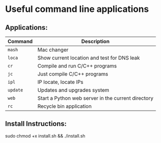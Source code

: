 
# Useful command line applications
## Applications:
| Command | Description                                      |
|---------|--------------------------------------------------|
| `mash`  | Mac changer                                      |
| `loca`  | Show current location and test for DNS leak      |
| `cr`    | Compile and run C/C++ programs                  |
| `jc`    | Just compile C/C++ programs                     |
| `ipl`   | IP locate, locate IPs                           |
| `update`| Updates and upgrades system                      |
| `web`   | Start a Python web server in the current directory |
| `rc`    | Recycle bin application                          |

## Install Instructions:
sudo chmod +x install.sh && ./install.sh
